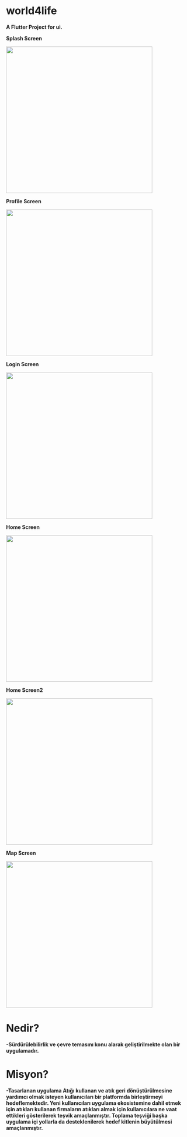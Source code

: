 # world4life


**A Flutter Project for ui.**


**Splash Screen**

<img src = "https://github.com/ertugrul-cakici/world4life/blob/main/world4life/assets/gif/splash_screen.gif" width="400">

**Profile Screen**

<img src = "https://github.com/ertugrul-cakici/world4life/blob/main/world4life/assets/github/register_screen.png" width="400">


**Login Screen**

<img src = "https://github.com/ertugrul-cakici/world4life/blob/main/world4life/assets/github/login_screen.png" width="400">


**Home Screen**

<img src = "https://github.com/ertugrul-cakici/world4life/blob/main/world4life/assets/github/home_screen_1.jpeg" width="400">


**Home Screen2**

<img src = "https://github.com/ertugrul-cakici/world4life/blob/main/world4life/assets/github/home_screen_2.jpeg" width="400">


**Map Screen**

<img src = "https://github.com/ertugrul-cakici/world4life/blob/main/world4life/assets/github/map.png" width="400">






# Nedir?

**-Sürdürülebilirlik ve çevre temasını konu alarak geliştirilmekte olan bir uygulamadır.**

# Misyon?

**-Tasarlanan uygulama Atığı kullanan ve atık geri dönüştürülmesine yardımcı olmak isteyen kullanıcıları bir platformda birleştirmeyi
hedeflemektedir. Yeni kullanıcıları uygulama ekosistemine dahil etmek için atıkları kullanan firmaların atıkları almak için kullanıcılara ne vaat  ettikleri gösterilerek teşvik amaçlanmıştır. Toplama teşviği başka uygulama içi yollarla da desteklenilerek hedef kitlenin büyütülmesi amaçlanmıştır.**
